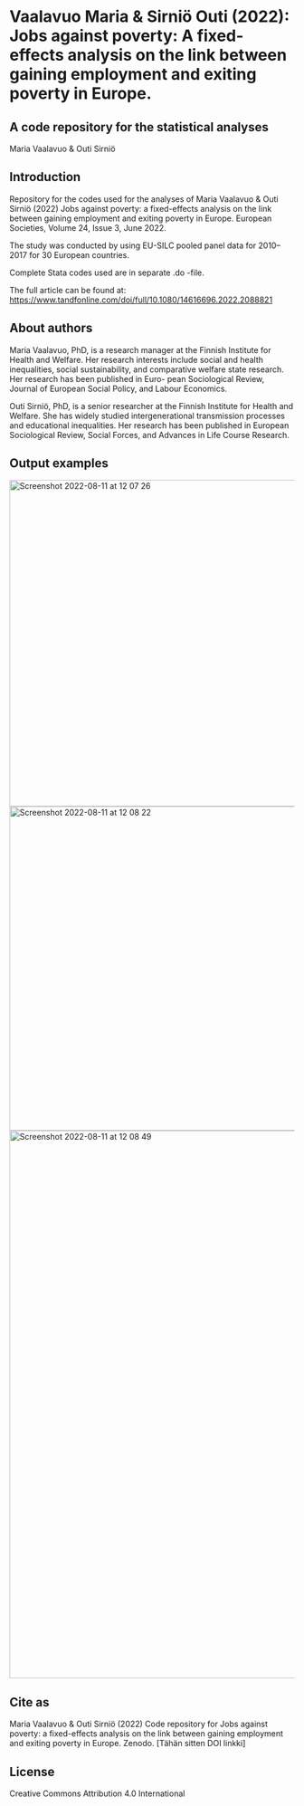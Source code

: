# Vaalavuo Maria & Sirniö Outi (2022): Jobs against poverty: A fixed-effects analysis on the link between gaining employment and exiting poverty in Europe.

## A code repository for the statistical analyses

Maria Vaalavuo & Outi Sirniö

## Introduction

Repository for the codes used for the analyses of Maria Vaalavuo & Outi Sirniö (2022) Jobs against poverty: a fixed-effects analysis on the link between gaining employment and exiting poverty in Europe. European Societies, Volume 24, Issue 3, June 2022.

The study was conducted by using EU-SILC pooled panel data for 2010–2017 for 30 European countries.

Complete Stata codes used are in separate .do -file.

The full article can be found at: https://www.tandfonline.com/doi/full/10.1080/14616696.2022.2088821

## About authors

Maria Vaalavuo, PhD, is a research manager at the Finnish Institute for Health and Welfare. Her research interests include social and health inequalities, social sustainability, and comparative welfare state research. Her research has been published in Euro- pean Sociological Review, Journal of European Social Policy, and Labour Economics.

Outi Sirniö, PhD, is a senior researcher at the Finnish Institute for Health and Welfare. She has widely studied intergenerational transmission processes and educational inequalities. Her research has been published in European Sociological Review, Social Forces, and Advances in Life Course Research.

## Output examples

<img width="577" alt="Screenshot 2022-08-11 at 12 07 26" src="https://user-images.githubusercontent.com/75479046/184100855-637eac3e-e45c-47aa-8718-c2c41ad42c63.png">

<img width="573" alt="Screenshot 2022-08-11 at 12 08 22" src="https://user-images.githubusercontent.com/75479046/184100879-47c07125-ec3d-4d23-8bf4-e0723fe72e18.png">

<img width="968" alt="Screenshot 2022-08-11 at 12 08 49" src="https://user-images.githubusercontent.com/75479046/184100897-547ab817-5f94-4b44-aaee-dc2fd07e2383.png">

## Cite as

Maria Vaalavuo & Outi Sirniö (2022) Code repository for Jobs against poverty: a fixed-effects analysis on the link between gaining employment and exiting poverty in Europe. Zenodo. [Tähän sitten DOI linkki]

## License

Creative Commons Attribution 4.0 International
